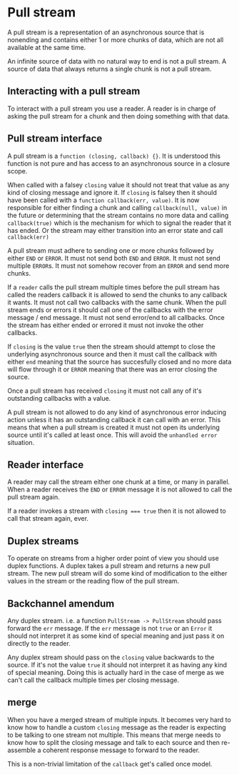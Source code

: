 # Pull stream

A pull stream is a representation of an asynchronous source that is nonending and contains either 1 or more chunks of data, which are not all available at the same time.

An infinite source of data with no natural way to end is not a pull stream.
A source of data that always returns a single chunk is not a pull stream.

## Interacting with a pull stream

To interact with a pull stream you use a reader. A reader is in charge of asking the pull stream for a chunk and then doing something with that data.

## Pull stream interface

A pull stream is a `function (closing, callback) {}`. It is understood this function is not pure and has access to an asynchronous source in a closure scope.

When called with a falsey `closing` value it should not treat that value as any kind of closing message and ignore it. If `closing` is falsey then it should have been called with a `function callback(err, value)`. It is now responsible for either finding a chunk and calling `callback(null, value)` in the future or determining that the stream contains no more data and calling `callback(true)` which is the mechanism for which to signal the reader that it has ended. Or the stream may either transition into an error state and call `callback(err)`

A pull stream must adhere to sending one or more chunks followed by either `END` or `ERROR`. It must not send both `END` and `ERROR`. It must not send multiple `ERROR`s. It must not somehow recover from an `ERROR` and send more chunks.

If a `reader` calls the pull stream multiple times before the pull stream has called the readers callback it is allowed to send the chunks to any callback it wants. It must not call two callbacks with the same chunk. When the pull stream ends or errors it should call one of the callbacks with the error message / end message. It must not send error/end to all callbacks. Once the stream has either ended or errored it must not invoke the other callbacks.

If `closing` is the value `true` then the stream should attempt to close the underlying asynchronous source and then it must call the callback with either `end` meaning that the source has succesfully closed and no more data will flow through it or `ERROR` meaning that there was an error closing the source.

Once a pull stream has received `closing` it must not call any of it's outstanding callbacks with a value.

A pull stream is not allowed to do any kind of asynchronous error inducing action unless it has an outstanding callback it can call with an error. This means that when a pull stream is created it must not open its underlying source until it's called at least once. This will avoid the `unhandled error` situation.

## Reader interface

A reader may call the stream either one chunk at a time, or many in parallel. When a reader receives the `END` or `ERROR` message it is not allowed to call the pull stream again.

If a reader invokes a stream with `closing === true` then it is not allowed to call that stream again, ever.

## Duplex streams

To operate on streams from a higher order point of view you should use duplex functions. A duplex takes a pull stream and returns a new pull stream. The new pull stream will do some kind of modification to the either values in the stream or the reading flow of the pull stream.

## Backchannel amendum

Any duplex stream. i.e. a function `PullStream -> PullStream` should pass forward the `err` message. If the `err` message is not `true` or an `Error` it should not interpret it as some kind of special meaning and just pass it on directly to the reader.

Any duplex stream should pass on the `closing` value backwards to the source. If it's not the value `true` it should not interpret it as having any kind of special meaning. Doing this is actually hard in the case of merge as we can't call the callback multiple times per closing message.

## merge

When you have a merged stream of multiple inputs. It becomes very hard to know how to handle a custom `closing` message as the reader is expecting to be talking to one stream not multiple. This means that merge needs to know how to split the closing message and talk to each source and then re-assemble a coherent response message to forward to the reader.

This is a non-trivial limitation of the `callback` get's called once model.
